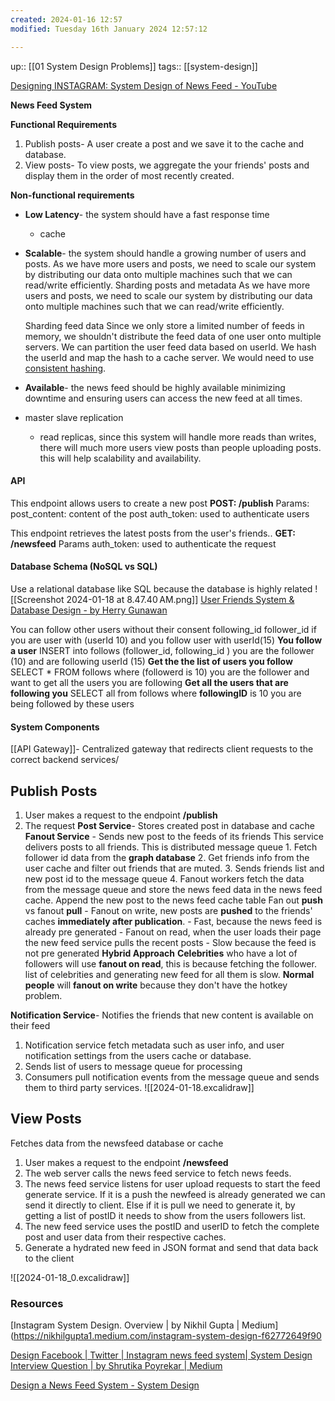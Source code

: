 ```yaml
---
created: 2024-01-16 12:57
modified: Tuesday 16th January 2024 12:57:12

---
```

up:: [[01 System Design Problems]]
tags:: [[system-design]]

[Designing INSTAGRAM: System Design of News Feed - YouTube](https://www.youtube.com/watch?v=QmX2NPkJTKg)

**News Feed System**

**Functional Requirements**
1. Publish posts- A user create a post and we save it to the cache and database.
2. View posts- To view posts, we aggregate the your friends' posts and display them in the order of most recently created.

**Non-functional requirements**
- **Low Latency**- the system should have a fast response time
	- cache
- **Scalable**- the system should handle a growing number of users and posts. As we have more users and posts, we need to scale our system by distributing our data onto multiple machines such that we can read/write efficiently.
	Sharding posts and metadata
	As we have more users and posts, we need to scale our system by distributing our data onto multiple machines such that we can read/write efficiently.

	Sharding feed data
	Since we only store a limited number of feeds in memory, we shouldn't distribute the feed data of one user onto multiple servers.
	We can partition the user feed data based on userId. We hash the userId and map the hash to a cache server. We would need to use [consistent hashing](https://liuzhenglaichn.gitbook.io/systemdesign/consistent-hashing).

- **Available**- the news feed should be highly available minimizing downtime and ensuring users can access the new feed at all times.
- master slave replication
	- read replicas, since this system will handle more reads than writes, there will much more users view posts than people uploading posts. this will help scalability and availability.

#### API
This endpoint allows users to create a new post
**POST: /publish**
Params:
	post_content: content of the post
	auth_token: used to authenticate users

This endpoint retrieves the latest posts from the user's friends..
**GET: /newsfeed**
Params
	auth_token: used to authenticate the request


#### Database Schema (NoSQL vs SQL)
Use a relational database like SQL because the database is highly related
![[Screenshot 2024-01-18 at 8.47.40 AM.png]]
[User Friends System & Database Design - by Herry Gunawan](https://www.thescalable.net/p/user-friends-system-and-database#%C2%A7two-way-friend-system)

You can follow other users without their consent
following_id
follower_id
if you are user with (userId 10) and you follow user with userId(15)
**You follow a user**
INSERT into follows (follower_id, following_id )
you are the follower (10) and are following userId (15)
**Get the the list of users you follow**
SELECT * FROM follows where (followerd is 10)
you are the follower and want to get all the users you are following
**Get all the users that are following you**
SELECT all from follows where  **followingID** is 10
you are being followed by these users


#### System Components
[[API Gateway]]- Centralized gateway that redirects client requests to the correct backend services/
## Publish Posts
1. User makes a request to the endpoint **/publish**
2. The request
**Post Service**- Stores created post in database and cache
**Fanout Service** - Sends new post to the feeds of its friends
	This service delivers posts to all friends. This is distributed message queue
		1. Fetch follower id data from the **graph database**
		2. Get friends info from the user cache and filter out friends that are muted.
		3. Sends friends list and new post id to the message queue
		4. Fanout workers fetch the data from the message queue and store the news feed data in the news feed cache. Append the new post to the news feed cache table
	Fan out **push** vs fanout **pull**
		- Fanout on write, new posts are **pushed** to the friends' caches **immediately after publication**.
			- Fast, because the news feed is already pre generated
		- Fanout on read, when the user loads their page the new feed service pulls the recent posts
			- Slow because the feed is not pre generated
**Hybrid Approach**
 **Celebrities** who have a lot of followers will use **fanout on read**, this is because fetching the follower. list of celebrities and generating new feed for all them is slow.
 **Normal people** will **fanout on write** because they don't have the hotkey problem.

**Notification Service**- Notifies the friends that new content is available on their feed
1. Notification service fetch metadata such as user info, and user notification settings from the users cache or database.
2. Sends list of users to message queue for processing
3. Consumers pull notification events from the message queue and sends them to third party services.
![[2024-01-18.excalidraw]]
## View Posts
Fetches data from the newsfeed database or cache

1. User makes a request to the endpoint **/newsfeed**
2. The web server calls the news feed service to fetch news feeds.
3. The news feed service listens for user upload requests to start the feed generate service. If it is a push the newfeed is already generated we can send it directly to client. Else if it is pull we need to generate it, by getting a list of postID it needs to show from the users followers list.
4. The new feed service uses the postID and userID to fetch the complete post and user data from their respective caches.
5. Generate a hydrated new feed in JSON format and send that data back to the client

![[2024-01-18_0.excalidraw]]

### Resources
[Instagram System Design. Overview | by Nikhil Gupta | Medium](https://nikhilgupta1.medium.com/instagram-system-design-f62772649f90

[Design Facebook | Twitter | Instagram news feed system| System Design Interview Question | by Shrutika Poyrekar | Medium](https://medium.com/@mumbaiyachori/design-facebook-twitter-instagram-news-feed-system-system-design-interview-question-393a8ccf57ef)

[Design a News Feed System - System Design](https://liuzhenglaichn.gitbook.io/system-design/news-feed/design-a-news-feed-system)
